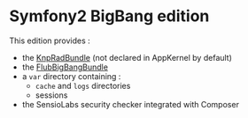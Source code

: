 Symfony2 BigBang edition
==========

This edition provides :

* the [KnpRadBundle](http://rad.knplabs.com/) (not declared in AppKernel by default)
* the [FlubBigBangBundle](https://github.com/FlorianLB/FlubBigBangBundle)
* a `var` directory containing :
    * `cache` and `logs` directories
    * sessions
* the SensioLabs security checker integrated with Composer
